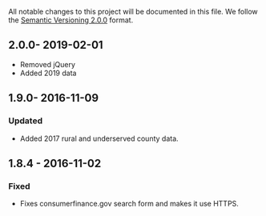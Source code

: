 All notable changes to this project will be documented in this file.
We follow the [Semantic Versioning 2.0.0](http://semver.org/) format.

## 2.0.0- 2019-02-01

- Removed jQuery
- Added 2019 data

## 1.9.0- 2016-11-09

### Updated

- Added 2017 rural and underserved county data.

## 1.8.4 - 2016-11-02

### Fixed

- Fixes consumerfinance.gov search form and makes it use HTTPS.

